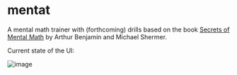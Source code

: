 # mentat

A mental math trainer with (forthcoming) drills based on the book [Secrets of Mental Math](https://www.amazon.com/Secrets-Mental-Math-Mathemagicians-Calculation/dp/0307338401) by Arthur Benjamin and Michael Shermer.

Current state of the UI:

![image](https://github.com/jpb7/mentat/assets/72955295/a3bf2262-e07a-4285-a003-af02b3fcfc31)

